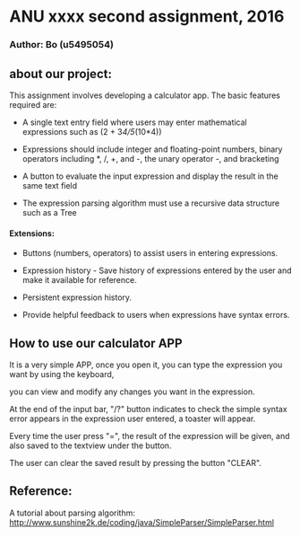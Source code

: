 # ANU xxxx second assignment, 2016

### Author: Bo (u5495054)

## about our project:
This assignment involves developing a calculator app. The basic features required are:

* A single text entry field where users may enter mathematical expressions such as (2 + 3*4/5*(10*4))

* Expressions should include integer and floating-point numbers, binary operators including *, /, +, and -, the unary operator -, and bracketing

* A button to evaluate the input expression and display the result in the same text field

* The expression parsing algorithm must use a recursive data structure such as a Tree

#### Extensions:

* Buttons (numbers, operators) to assist users in entering expressions.

* Expression history - Save history of expressions entered by the user and make it available for reference.

* Persistent expression history.

* Provide helpful feedback to users when expressions have syntax errors.

## How to use our calculator APP

 It is a very simple APP, once you open it, you can type the expression you want by using the keyboard, 
 
 you can view and modify any changes you want in the expression.
 
 At the end of the input bar, "/?" button indicates to check the simple syntax error appears in the expression user entered, a toaster will appear.
 
 Every time the user press "=", the result of the expression will be given, and also saved to the textview under the button.
 
 The user can clear the saved result by pressing the button "CLEAR".
 
## Reference:
A tutorial about parsing algorithm:
http://www.sunshine2k.de/coding/java/SimpleParser/SimpleParser.html
